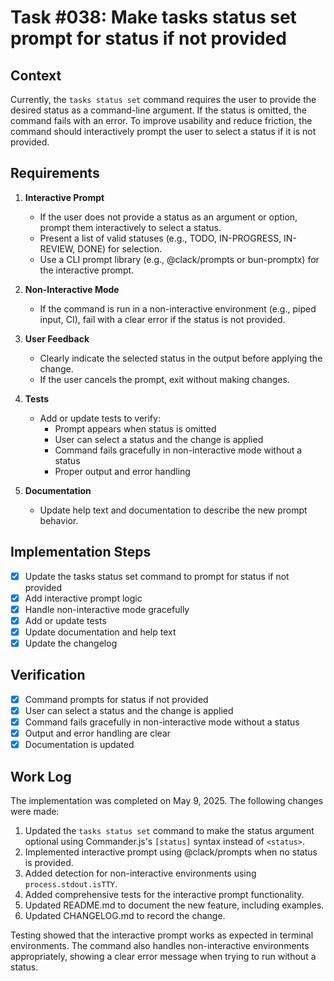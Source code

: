 # Task #038: Make tasks status set prompt for status if not provided

## Context

Currently, the `tasks status set` command requires the user to provide the desired status as a command-line argument. If the status is omitted, the command fails with an error. To improve usability and reduce friction, the command should interactively prompt the user to select a status if it is not provided.

## Requirements

1. **Interactive Prompt**

   - If the user does not provide a status as an argument or option, prompt them interactively to select a status.
   - Present a list of valid statuses (e.g., TODO, IN-PROGRESS, IN-REVIEW, DONE) for selection.
   - Use a CLI prompt library (e.g., @clack/prompts or bun-promptx) for the interactive prompt.

2. **Non-Interactive Mode**

   - If the command is run in a non-interactive environment (e.g., piped input, CI), fail with a clear error if the status is not provided.

3. **User Feedback**

   - Clearly indicate the selected status in the output before applying the change.
   - If the user cancels the prompt, exit without making changes.

4. **Tests**

   - Add or update tests to verify:
     - Prompt appears when status is omitted
     - User can select a status and the change is applied
     - Command fails gracefully in non-interactive mode without a status
     - Proper output and error handling

5. **Documentation**
   - Update help text and documentation to describe the new prompt behavior.

## Implementation Steps

- [x] Update the tasks status set command to prompt for status if not provided
- [x] Add interactive prompt logic
- [x] Handle non-interactive mode gracefully
- [x] Add or update tests
- [x] Update documentation and help text
- [x] Update the changelog

## Verification

- [x] Command prompts for status if not provided
- [x] User can select a status and the change is applied
- [x] Command fails gracefully in non-interactive mode without a status
- [x] Output and error handling are clear
- [x] Documentation is updated

## Work Log

The implementation was completed on May 9, 2025. The following changes were made:

1. Updated the `tasks status set` command to make the status argument optional using Commander.js's `[status]` syntax instead of `<status>`.
2. Implemented interactive prompt using @clack/prompts when no status is provided.
3. Added detection for non-interactive environments using `process.stdout.isTTY`.
4. Added comprehensive tests for the interactive prompt functionality.
5. Updated README.md to document the new feature, including examples.
6. Updated CHANGELOG.md to record the change.

Testing showed that the interactive prompt works as expected in terminal environments. The command also handles non-interactive environments appropriately, showing a clear error message when trying to run without a status.
